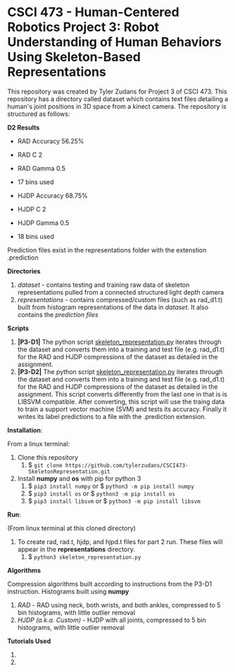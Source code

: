 # CSCI 473 - Human-Centered Robotics Project 3: Robot Understanding of Human Behaviors Using Skeleton-Based Representations
This repository was created by Tyler Zudans for Project 3 of CSCI 473. This repository has a directory called dataset which contains text files detailing a human's joint positions in 3D space from a kinect camera. The repository is structured as follows:

**D2 Results**

* RAD Accuracy 56.25%
* RAD C 2
* RAD Gamma 0.5
* 17 bins used

* HJDP Accuracy 68.75%
* HJDP C 2
* HJDP Gamma 0.5
* 18 bins used

Prediction files exist in the representations folder with the extenstion .prediction

**Directories**

1. *dataset* - contains testing and training raw data of skeleton representations pulled from a connected structured light depth camera
1. *representations* - contains compressed/custom files (such as rad_d1.t) built from histogram representations of the data in *dataset*. It also contains the *prediction files* 

**Scripts**

1. **|P3-D1|** The python script [skeleton_representation.py](https://github.com/tylerzudans/CSCI473-SkeletonRepresentation/blob/master/skeleton_representation.py) iterates through the dataset and converts them into a training and test file (e.g. rad_d1.t) for the RAD and HJDP compressions of the dataset as detailed in the assignment.
1. **|P3-D2|** The python script [skeleton_representation.py](https://github.com/tylerzudans/CSCI473-SkeletonRepresentation/blob/master/skeleton_representation.py) iterates through the dataset and converts them into a training and test file (e.g. rad_d1.t) for the RAD and HJDP compressions of the dataset as detailed in the assignment. This script converts differently from the last one in that is is LIBSVM compatible. After converting, this script will use the traing data to train a support vector machine (SVM) and tests its accuracy. Finally it writes its label predictions to a file with the .prediction extension.

**Installation**:

From a linux terminal:
1. Clone this repository
   1. $ `git clone https://github.com/tylerzudans/CSCI473-SkeletonRepresentation.git`
1. Install **numpy** and **os** with pip for python 3
   1. $ `pip3 install numpy` or $ `python3 -m pip install numpy`
   1. $ `pip3 install os` or $ `python3 -m pip install os`
   1. $ `pip3 install libsvm` or $ `python3 -m pip install libsvm`

**Run**:

(From linux terminal at this cloned directory)
1. To create rad, rad.t, hjdp, and hjpd.t files for part 2 run. These files will appear in the **representations** directory.
   1. $ `python3 skeleton_representation.py`

**Algorithms**

Compression algorithms built according to instructions from the P3-D1 instruction. Histograms built using **numpy**
1. *RAD* - RAD using neck, both wrists, and both ankles, compressed to 5 bin histograms, with little outlier removal
1. *HJDP (a.k.a. Custom)* - HJDP with all joints, compressed to 5 bin histograms, with little outlier removal



**Tutorials Used**

1. 
1.
